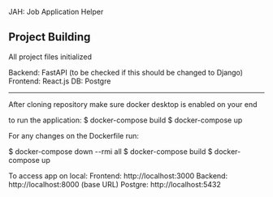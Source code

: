 JAH: Job Application Helper

## Project Building ##

All project files initialized

Backend: FastAPI (to be checked if this should be changed to Django)
Frontend: React.js
DB: Postgre

-------------------------

After cloning repository make sure docker desktop is enabled on your end

to run the application:
$ docker-compose build
$ docker-compose up


For any changes on the Dockerfile run:

$ docker-compose down --rmi all
$ docker-compose build
$ docker-compose up

To access app on local:
Frontend: http://localhost:3000
Backend: http://localhost:8000 (base URL)
Postgre: http://localhost:5432